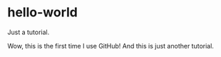 # hello-world
Just a tutorial.

Wow, this is the first time I use GitHub!
And this is just another tutorial.
